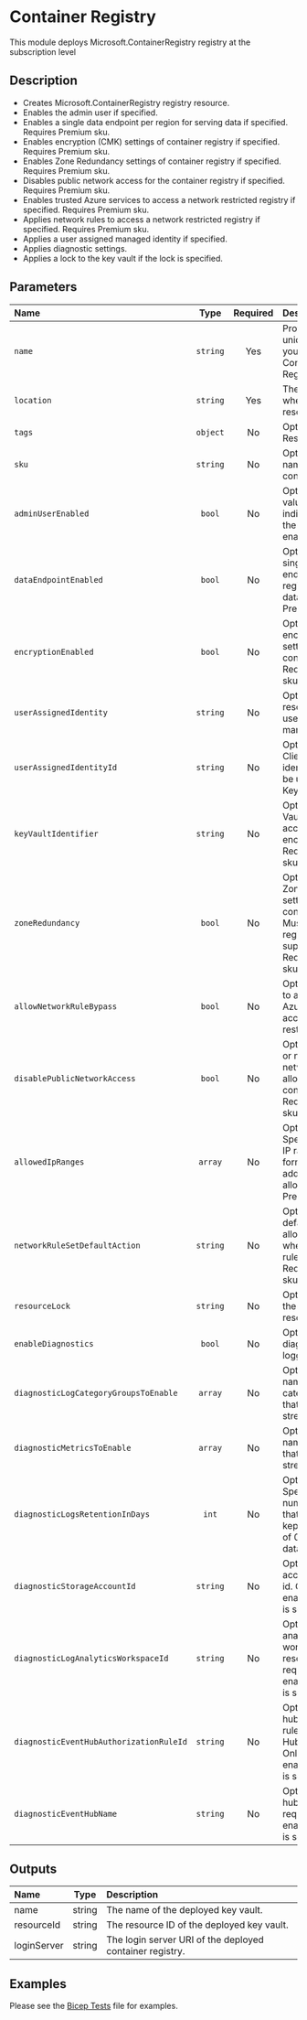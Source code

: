 # Container Registry

This module deploys Microsoft.ContainerRegistry registry at the subscription level

## Description

- Creates Microsoft.ContainerRegistry registry resource.
- Enables the admin user if specified.
- Enables a single data endpoint per region for serving data if specified. Requires Premium sku.
- Enables encryption (CMK) settings of container registry if specified. Requires Premium sku.
- Enables Zone Redundancy settings of container registry if specified. Requires Premium sku.
- Disables public network access for the container registry if specified. Requires Premium sku.
- Enables trusted Azure services to access a network restricted registry if specified. Requires Premium sku.
- Applies network rules to access a network restricted registry if specified. Requires Premium sku.
- Applies a user assigned managed identity if specified.
- Applies diagnostic settings.
- Applies a lock to the key vault if the lock is specified.

## Parameters

| Name                                    | Type     | Required | Description                                                                                                                  |
| :-------------------------------------- | :------: | :------: | :--------------------------------------------------------------------------------------------------------------------------- |
| `name`                                  | `string` | Yes      | Provide a globally unique name of your Azure Container Registry.                                                             |
| `location`                              | `string` | Yes      | The geo-location where the resource lives.                                                                                   |
| `tags`                                  | `object` | No       | Optional. Resource tags.                                                                                                     |
| `sku`                                   | `string` | No       | Optional. The SKU name of the container registry.                                                                            |
| `adminUserEnabled`                      | `bool`   | No       | Optional. The value that indicates whether the admin user is enabled.                                                        |
| `dataEndpointEnabled`                   | `bool`   | No       | Optional. Enable a single data endpoint per region for serving data. Requires Premium sku.                                   |
| `encryptionEnabled`                     | `bool`   | No       | Optional. Enable encryption settings of container registry. Requires Premium sku.                                            |
| `userAssignedIdentity`                  | `string` | No       | Optional. The resource ID of the user assigned managed identity.                                                             |
| `userAssignedIdentityId`                | `string` | No       | Optional. The Client ID of the identity which will be used to access Key Vault.                                              |
| `keyVaultIdentifier`                    | `string` | No       | Optional. The Key Vault URI to access the encryption key. Requires Premium sku.                                              |
| `zoneRedundancy`                        | `bool`   | No       | Optional. Enable Zone Redundancy settings of container registry. Must be in a region that supports it. Requires Premium sku. |
| `allowNetworkRuleBypass`                | `bool`   | No       | Optional. Whether to allow trusted Azure services to access a network restricted registry.                                   |
| `disablePublicNetworkAccess`            | `bool`   | No       | Optional. Whether or not public network access is allowed for the container registry. Requires Premium sku.                  |
| `allowedIpRanges`                       | `array`  | No       | Optional. Specifies the IP or IP range in CIDR format. Only IPV4 address is allowed. Requires Premium sku.                   |
| `networkRuleSetDefaultAction`           | `string` | No       | Optional. The default action of allow or deny when no other rules match. Requires Premium sku.                               |
| `resourceLock`                          | `string` | No       | Optional. Specify the type of resource lock.                                                                                 |
| `enableDiagnostics`                     | `bool`   | No       | Optional. Enable diagnostic logging.                                                                                         |
| `diagnosticLogCategoryGroupsToEnable`   | `array`  | No       | Optional. The name of log category groups that will be streamed.                                                             |
| `diagnosticMetricsToEnable`             | `array`  | No       | Optional. The name of metrics that will be streamed.                                                                         |
| `diagnosticLogsRetentionInDays`         | `int`    | No       | Optional. Specifies the number of days that logs will be kept for; a value of 0 will retain data indefinitely.               |
| `diagnosticStorageAccountId`            | `string` | No       | Optional. Storage account resource id. Only required if enableDiagnostics is set to true.                                    |
| `diagnosticLogAnalyticsWorkspaceId`     | `string` | No       | Optional. Log analytics workspace resource id. Only required if enableDiagnostics is set to true.                            |
| `diagnosticEventHubAuthorizationRuleId` | `string` | No       | Optional. Event hub authorization rule for the Event Hubs namespace. Only required if enableDiagnostics is set to true.      |
| `diagnosticEventHubName`                | `string` | No       | Optional. Event hub name. Only required if enableDiagnostics is set to true.                                                 |

## Outputs

| Name        | Type   | Description                                              |
| :---------- | :----: | :------------------------------------------------------- |
| name        | string | The name of the deployed key vault.                      |
| resourceId  | string | The resource ID of the deployed key vault.               |
| loginServer | string | The login server URI of the deployed container registry. |

## Examples

Please see the [Bicep Tests](test/main.test.bicep) file for examples.
